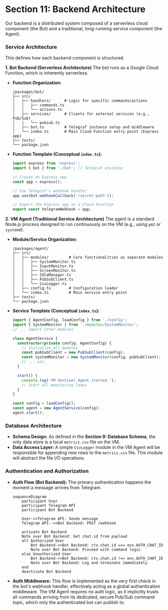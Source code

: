 # Section 11: Backend Architecture

Our backend is a distributed system composed of a serverless cloud component (the Bot) and a traditional, long-running service component (the Agent).

### Service Architecture
This defines how each backend component is structured.

**1. Bot Backend (Serverless Architecture)**
The bot runs as a Google Cloud Function, which is inherently serverless.

*   **Function Organization:**
    ```
    /packages/bot/
    ├── src/
    │   ├── handlers/      # Logic for specific commands/actions
    │   │   ├── commands.ts
    │   │   └── actions.ts
    │   ├── services/      # Clients for external services (e.g., Pub/Sub)
    │   │   └── pubsub.ts
    │   ├── bot.ts         # Telegraf instance setup and middleware
    │   └── index.ts       # Main Cloud Function entry point (Express app)
    ├── tests/
    └── package.json
    ```
*   **Function Template (Conceptual `index.ts`):**
    ```typescript
    import express from 'express';
    import { bot } from './bot'; // Telegraf instance

    // Create an Express app
    const app = express();
    
    // Use Telegraf's webhook handler
    app.use(bot.webhookCallback('/secret-path'));

    // Export the Express app as a Cloud Function
    export const telegramWebhook = app;
    ```

**2. VM Agent (Traditional Service Architecture)**
The agent is a standard Node.js process designed to run continuously on the VM (e.g., using `pm2` or `systemd`).

*   **Module/Service Organization:**
    ```
    /packages/agent/
    ├── src/
    │   ├── modules/         # Core functionalities as separate modules
    │   │   ├── SystemMonitor.ts
    │   │   ├── InputMonitor.ts
    │   │   ├── ScreenMonitor.ts
    │   │   ├── IdleManager.ts
    │   │   ├── PubSubClient.ts
    │   │   └── CsvLogger.ts
    │   ├── config.ts        # Configuration loader
    │   └── index.ts         # Main service entry point
    ├── tests/
    └── package.json
    ```
*   **Service Template (Conceptual `index.ts`):**
    ```typescript
    import { AgentConfig, loadConfig } from './config';
    import { SystemMonitor } from './modules/SystemMonitor';
    // ... import other modules

    class AgentService {
      constructor(private config: AgentConfig) {
        // Initialize all modules
        const pubSubClient = new PubSubClient(config);
        const systemMonitor = new SystemMonitor(config, pubSubClient);
        // ... etc.
      }

      start() {
        console.log('VM Sentinel Agent started.');
        // Start all monitoring loops
      }
    }

    const config = loadConfig();
    const agent = new AgentService(config);
    agent.start();
    ```

### Database Architecture
- **Schema Design:** As defined in the **Section 9: Database Schema**, the only data store is a local `metrics.csv` file on the VM.
- **Data Access Layer:** A simple `CsvLogger` module in the VM Agent will be responsible for appending new rows to the `metrics.csv` file. This module will abstract the file I/O operations.

### Authentication and Authorization
- **Auth Flow (Bot Backend):** The primary authentication happens the moment a message arrives from Telegram.
  ```mermaid
  sequenceDiagram
      participant User
      participant Telegram API
      participant Bot Backend
      
      User->>Telegram API: Sends message
      Telegram API-->>Bot Backend: POST /webhook
      
      activate Bot Backend
      Note over Bot Backend: Get chat.id from payload
      alt Authorized User
          Bot Backend->>Bot Backend: ctx.chat.id === env.AUTH_CHAT_ID
          Note over Bot Backend: Proceed with command logic
      else Unauthorized User
          Bot Backend->>Bot Backend: ctx.chat.id !== env.AUTH_CHAT_ID
          Note over Bot Backend: Log and terminate immediately
      end
      deactivate Bot Backend
  ```
- **Auth Middleware:** This flow is implemented as the very first check in the bot's webhook handler, effectively acting as a global authentication middleware. The VM Agent requires no auth logic, as it implicitly trusts all commands arriving from its dedicated, secure Pub/Sub command topic, which only the authenticated bot can publish to.
